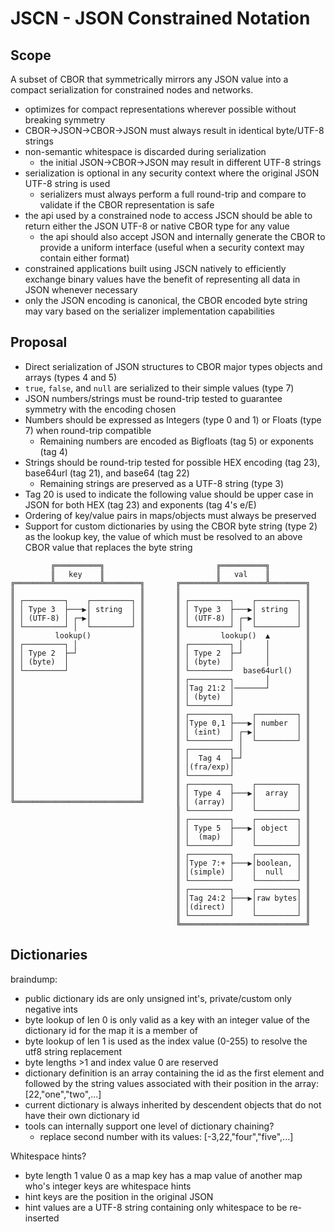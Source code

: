 # JSCN - JSON Constrained Notation

## Scope

A subset of CBOR that symmetrically mirrors any JSON value into a compact serialization for constrained nodes and networks.

* optimizes for compact representations wherever possible without breaking symmetry
* CBOR->JSON->CBOR->JSON must always result in identical byte/UTF-8 strings
* non-semantic whitespace is discarded during serialization
  * the initial JSON->CBOR->JSON may result in different UTF-8 strings
* serialization is optional in any security context where the original JSON UTF-8 string is used
  * serializers must always perform a full round-trip and compare to validate if the CBOR representation is safe
* the api used by a constrained node to access JSCN should be able to return either the JSON UTF-8 or native CBOR type for any value
  * the api should also accept JSON and internally generate the CBOR to provide a uniform interface (useful when a security context may contain either format)
* constrained applications built using JSCN natively to efficiently exchange binary values have the benefit of representing all data in JSON whenever necessary
* only the JSON encoding is canonical, the CBOR encoded byte string may vary based on the serializer implementation capabilities

## Proposal

* Direct serialization of JSON structures to CBOR major types objects and arrays (types 4 and 5)
* `true`, `false`, and `null` are serialized to their simple values (type 7)
* JSON numbers/strings must be round-trip tested to guarantee symmetry with the encoding chosen
* Numbers should be expressed as Integers (type 0 and 1) or Floats (type 7) when round-trip compatible
  * Remaining numbers are encoded as Bigfloats (tag 5) or exponents (tag 4)
* Strings should be round-trip tested for possible HEX encoding (tag 23), base64url (tag 21), and base64 (tag 22)
  * Remaining strings are preserved as a UTF-8 string (type 3)
* Tag 20 is used to indicate the following value should be upper case in JSON for both HEX (tag 23) and exponents (tag 4's e/E)
* Ordering of key/value pairs in maps/objects must always be preserved
* Support for custom dictionaries by using the CBOR byte string (type 2) as the lookup key, the value of which must be resolved to an above CBOR value that replaces the byte string

```
         ╔══════════╗                         ╔══════════╗
         ║   key    ║                         ║   val    ║
╔════════╩══════════╩════════╗       ╔════════╩══════════╩════════╗
║                            ║       ║                            ║
║ ┌─────────┐    ┌─────────┐ ║       ║ ┌─────────┐    ┌─────────┐ ║
║ │ Type 3  ├───▶│ string  │ ║       ║ │ Type 3  ├───▶│ string  │ ║
║ │ (UTF-8) │ ┌─▶│         │ ║       ║ │ (UTF-8) │ ┌─▶│         │ ║
║ └─────────┘ │  └─────────┘ ║       ║ └─────────┘ │  └─────────┘ ║
║         lookup()           ║       ║         lookup()  ▲        ║
║ ┌─────────┐ │              ║       ║ ┌─────────┐ │     │        ║
║ │ Type 2  ├─┘              ║       ║ │ Type 2  ├─┘     │        ║
║ │ (byte)  │                ║       ║ │ (byte)  │       │        ║
║ └─────────┘                ║       ║ └─────────┘  base64url()   ║
║                            ║       ║ ┌─────────┐       │        ║
║                            ║       ║ │Tag 21:2 │───────┘        ║
║                            ║       ║ │ (byte)  │                ║
║                            ║       ║ └─────────┘                ║
║                            ║       ║ ┌─────────┐    ┌─────────┐ ║
║                            ║       ║ │Type 0,1 ├───▶│ number  │ ║
║                            ║       ║ │ (±int)  │ ┌─▶│         │ ║
║                            ║       ║ └─────────┘ │  └─────────┘ ║
║                            ║       ║ ┌─────────┐ │              ║
║                            ║       ║ │  Tag 4  ├─┘              ║
║                            ║       ║ │(fra/exp)│                ║
║                            ║       ║ └─────────┘                ║
║                            ║       ║ ┌─────────┐    ┌─────────┐ ║
║                            ║       ║ │ Type 4  ├───▶│  array  │ ║
╚════════════════════════════╝       ║ │ (array) │    │         │ ║
                                     ║ └─────────┘    └─────────┘ ║
                                     ║ ┌─────────┐    ┌─────────┐ ║
                                     ║ │ Type 5  ├───▶│ object  │ ║
                                     ║ │  (map)  │    │         │ ║
                                     ║ └─────────┘    └─────────┘ ║
                                     ║ ┌─────────┐    ┌─────────┐ ║
                                     ║ │Type 7:+ ├───▶│boolean, │ ║
                                     ║ │(simple) │    │  null   │ ║
                                     ║ └─────────┘    └─────────┘ ║
                                     ║ ┌─────────┐    ┌─────────┐ ║
                                     ║ │Tag 24:2 ├───▶│raw bytes│ ║
                                     ║ │(direct) │    │         │ ║
                                     ║ └─────────┘    └─────────┘ ║
                                     ╚════════════════════════════╝

```

## Dictionaries

braindump:

* public dictionary ids are only unsigned int's, private/custom only negative ints
* byte lookup of len 0 is only valid as a key with an integer value of the dictionary id for the map it is a member of
* byte lookup of len 1 is used as the index value (0-255) to resolve the utf8 string replacement
* byte lengths >1 and index value 0 are reserved
* dictionary definition is an array containing the id as the first element and followed by the string values associated with their position in the array: [22,"one","two",...]
* current dictionary is always inherited by descendent objects that do not have their own dictionary id 
* tools can internally support one level of dictionary chaining?
  * replace second number with its values: [-3,22,"four","five",...]

Whitespace hints?

* byte length 1 value 0 as a map key has a map value of another map who's integer keys are whitespace hints
* hint keys are the position in the original JSON
* hint values are a UTF-8 string containing only whitespace to be re-inserted











